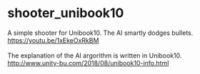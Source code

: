 # shooter_unibook10
A simple shooter for Unibook10. The AI smartly dodges bullets.
https://youtu.be/1xEkeOxRkBM<br />
<br />
The explanation of the AI argorithm is written in Unibook10.<br />
http://www.unity-bu.com/2018/08/unibook10-info.html<br />
